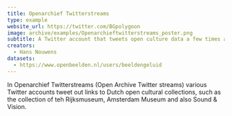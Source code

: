 ```yaml
---
title: Openarchief Twitterstreams
type: example
website_url: https://twitter.com/BGpolygoon
image: archive/examples/Openarchieftwitterstreams_poster.png
subtitle: A Twitter account that tweets open culture data a few times a day
creators:
  - Hans Nouwens
datasets:
  - https://www.openbeelden.nl/users/beeldengeluid
---
```


In Openarchief Twitterstreams (Open Archive Twitter streams) various Twitter accounts tweet out links to Dutch open cultural collections, such as the collection of teh Rijksmuseum, Amsterdam Museum and also Sound & Vision.
